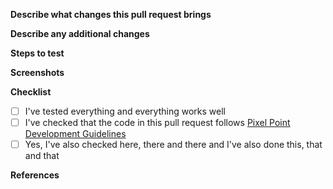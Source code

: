 **Describe what changes this pull request brings**
<!--
Some examples:
1. This pull request brings component Hero for the page Home.
2. This pull request adds fixes for the responsive version of the page Blog.
3. This pull request fixes user assignment via phone number in the existing stay.
-->

**Describe any additional changes**
<!--
An example:
- fixes Header's height
- introduces a new SASS variables $header-height
- renames global CSS class "block" into "section"
- fixes a typo in Hero for Home

If this pull request does not contain any additional changes, feel free to remove this section.
-->

**Steps to test**
<!--
Some examples:

If the project **has** auto-deployment:
1. Open [the page](https://BRANCH_NAME--PROJECT_NAME.netlify.app/PAGE_URL)
2. Confirm that everything looks and works as expected

If the project **does not have** auto-deployment:
1. Pull the changes
2. Run `npm i`
3. Start the project in development mode, `npm run start`
4. Follow `/any-page`
5. Confirm that everything looks and works as expected
-->

**Screenshots**
<!-- 
Attach any relevant screenshots.

If this pull request does not represent any visual changes, feel free to remove this section.
-->

**Checklist**

- [ ] I've tested everything and everything works well
- [ ] I've checked that the code in this pull request follows [Pixel Point Development Guidelines](https://github.com/pixel-point/development-guidelines)
- [ ] Yes, I've also checked here, there and there and I've also done this, that and that

**References**
<!--
Tag any related issues.

E.g. Resolves #1.

You can read more about linking a pull request to an issue here — https://docs.github.com/en/github/managing-your-work-on-github/linking-a-pull-request-to-an-issue

If this pull request does not contain any references, feel free to remove this section.
-->
